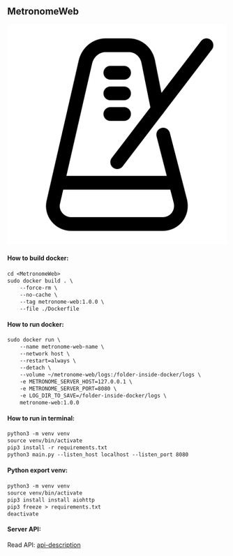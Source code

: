 ## MetronomeWeb

![Screen Shot](md/6613196_beat_bpm_metronome_music_tempo_icon.png)

#### How to build docker:
```
cd <MetronomeWeb>
sudo docker build . \
    --force-rm \
    --no-cache \
    --tag metronome-web:1.0.0 \
    --file ./Dockerfile
```

#### How to run docker:
```
sudo docker run \
    --name metronome-web-name \
    --network host \
    --restart=always \
    --detach \
    --volume ~/metronome-web/logs:/folder-inside-docker/logs \
    -e METRONOME_SERVER_HOST=127.0.0.1 \
    -e METRONOME_SERVER_PORT=8080 \
    -e LOG_DIR_TO_SAVE=/folder-inside-docker/logs \
    metronome-web:1.0.0
```

#### How to run in terminal:
```
python3 -m venv venv
source venv/bin/activate
pip3 install -r requirements.txt
python3 main.py --listen_host localhost --listen_port 8080
```

#### Python export venv:
```
python3 -m venv venv
source venv/bin/activate
pip3 install install aiohttp
pip3 freeze > requirements.txt
deactivate
```


#### Server API:
Read API: [api-description](/docs/api-description.txt)
